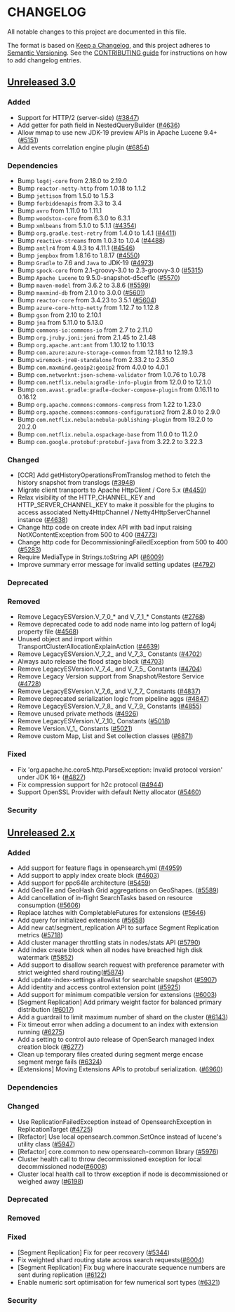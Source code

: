 # CHANGELOG
All notable changes to this project are documented in this file.

The format is based on [Keep a Changelog](https://keepachangelog.com/en/1.0.0/), and this project adheres to [Semantic Versioning](https://semver.org/spec/v2.0.0.html). See the [CONTRIBUTING guide](./CONTRIBUTING.md#Changelog) for instructions on how to add changelog entries.

## [Unreleased 3.0]
### Added
- Support for HTTP/2 (server-side) ([#3847](https://github.com/opensearch-project/OpenSearch/pull/3847))
- Add getter for path field in NestedQueryBuilder ([#4636](https://github.com/opensearch-project/OpenSearch/pull/4636))
- Allow mmap to use new JDK-19 preview APIs in Apache Lucene 9.4+ ([#5151](https://github.com/opensearch-project/OpenSearch/pull/5151))
- Add events correlation engine plugin ([#6854](https://github.com/opensearch-project/OpenSearch/issues/6854))

### Dependencies
- Bump `log4j-core` from 2.18.0 to 2.19.0
- Bump `reactor-netty-http` from 1.0.18 to 1.1.2
- Bump `jettison` from 1.5.0 to 1.5.3
- Bump `forbiddenapis` from 3.3 to 3.4
- Bump `avro` from 1.11.0 to 1.11.1
- Bump `woodstox-core` from 6.3.0 to 6.3.1
- Bump `xmlbeans` from 5.1.0 to 5.1.1 ([#4354](https://github.com/opensearch-project/OpenSearch/pull/4354))
- Bump `org.gradle.test-retry` from 1.4.0 to 1.4.1 ([#4411](https://github.com/opensearch-project/OpenSearch/pull/4411))
- Bump `reactive-streams` from 1.0.3 to 1.0.4 ([#4488](https://github.com/opensearch-project/OpenSearch/pull/4488))
- Bump `antlr4` from 4.9.3 to 4.11.1 ([#4546](https://github.com/opensearch-project/OpenSearch/pull/4546))
- Bump `jempbox` from 1.8.16 to 1.8.17 ([#4550](https://github.com/opensearch-project/OpenSearch/pull/4550))
- Bump  `Gradle` to 7.6 and `Java` to JDK-19 ([#4973](https://github.com/opensearch-project/OpenSearch/pull/4973))
- Bump `spock-core` from 2.1-groovy-3.0 to 2.3-groovy-3.0 ([#5315](https://github.com/opensearch-project/OpenSearch/pull/5315))
- Bump `Apache Lucene` to 9.5.0-snapshot-d5cef1c ([#5570](https://github.com/opensearch-project/OpenSearch/pull/5570))
- Bump `maven-model` from 3.6.2 to 3.8.6 ([#5599](https://github.com/opensearch-project/OpenSearch/pull/5599))
- Bump `maxmind-db` from 2.1.0 to 3.0.0 ([#5601](https://github.com/opensearch-project/OpenSearch/pull/5601))
- Bump `reactor-core` from 3.4.23 to 3.5.1 ([#5604](https://github.com/opensearch-project/OpenSearch/pull/5604))
- Bump `azure-core-http-netty` from 1.12.7 to 1.12.8
- Bump `gson` from 2.10 to 2.10.1
- Bump `jna` from 5.11.0 to 5.13.0
- Bump `commons-io:commons-io` from 2.7 to 2.11.0
- Bump `org.jruby.joni:joni` from 2.1.45 to 2.1.48
- Bump `org.apache.ant:ant` from 1.10.12 to 1.10.13
- Bump `com.azure:azure-storage-common` from 12.18.1 to 12.19.3
- Bump `wiremock-jre8-standalone` from 2.33.2 to 2.35.0
- Bump `com.maxmind.geoip2:geoip2` from 4.0.0 to 4.0.1
- Bump `com.networknt:json-schema-validator` from 1.0.76 to 1.0.78
- Bump `com.netflix.nebula:gradle-info-plugin` from 12.0.0 to 12.1.0
- Bump `com.avast.gradle:gradle-docker-compose-plugin` from 0.16.11 to 0.16.12
- Bump `org.apache.commons:commons-compress` from 1.22 to 1.23.0
- Bump `org.apache.commons:commons-configuration2` from 2.8.0 to 2.9.0
- Bump `com.netflix.nebula:nebula-publishing-plugin` from 19.2.0 to 20.2.0
- Bump `com.netflix.nebula.ospackage-base` from 11.0.0 to 11.2.0
- Bump `com.google.protobuf:protobuf-java` from 3.22.2 to 3.22.3

### Changed
- [CCR] Add getHistoryOperationsFromTranslog method to fetch the history snapshot from translogs ([#3948](https://github.com/opensearch-project/OpenSearch/pull/3948))
- Migrate client transports to Apache HttpClient / Core 5.x ([#4459](https://github.com/opensearch-project/OpenSearch/pull/4459))
- Relax visibility of the HTTP_CHANNEL_KEY and HTTP_SERVER_CHANNEL_KEY to make it possible for the plugins to access associated Netty4HttpChannel / Netty4HttpServerChannel instance ([#4638](https://github.com/opensearch-project/OpenSearch/pull/4638))
- Change http code on create index API with bad input raising NotXContentException from 500 to 400 ([#4773](https://github.com/opensearch-project/OpenSearch/pull/4773))
- Change http code for DecommissioningFailedException from 500 to 400 ([#5283](https://github.com/opensearch-project/OpenSearch/pull/5283))
- Require MediaType in Strings.toString API ([#6009](https://github.com/opensearch-project/OpenSearch/pull/6009))
- Improve summary error message for invalid setting updates ([#4792](https://github.com/opensearch-project/OpenSearch/pull/4792))

### Deprecated

### Removed
- Remove LegacyESVersion.V_7_0_* and V_7_1_* Constants ([#2768](https://github.com/opensearch-project/OpenSearch/pull/2768))
- Remove deprecated code to add node name into log pattern of log4j property file ([#4568](https://github.com/opensearch-project/OpenSearch/pull/4568))
- Unused object and import within TransportClusterAllocationExplainAction ([#4639](https://github.com/opensearch-project/OpenSearch/pull/4639))
- Remove LegacyESVersion.V_7_2_ and V_7_3_ Constants ([#4702](https://github.com/opensearch-project/OpenSearch/pull/4702))
- Always auto release the flood stage block ([#4703](https://github.com/opensearch-project/OpenSearch/pull/4703))
- Remove LegacyESVersion.V_7_4_ and V_7_5_ Constants ([#4704](https://github.com/opensearch-project/OpenSearch/pull/4704))
- Remove Legacy Version support from Snapshot/Restore Service ([#4728](https://github.com/opensearch-project/OpenSearch/pull/4728))
- Remove LegacyESVersion.V_7_6_ and V_7_7_ Constants ([#4837](https://github.com/opensearch-project/OpenSearch/pull/4837))
- Remove deprecated serialization logic from pipeline aggs ([#4847](https://github.com/opensearch-project/OpenSearch/pull/4847))
- Remove LegacyESVersion.V_7_8_ and V_7_9_ Constants ([#4855](https://github.com/opensearch-project/OpenSearch/pull/4855))
- Remove unused private methods ([#4926](https://github.com/opensearch-project/OpenSearch/pull/4926))
- Remove LegacyESVersion.V_7_10_ Constants ([#5018](https://github.com/opensearch-project/OpenSearch/pull/5018))
- Remove Version.V_1_ Constants ([#5021](https://github.com/opensearch-project/OpenSearch/pull/5021))
- Remove custom Map, List and Set collection classes ([#6871](https://github.com/opensearch-project/OpenSearch/pull/6871))

### Fixed
- Fix 'org.apache.hc.core5.http.ParseException: Invalid protocol version' under JDK 16+ ([#4827](https://github.com/opensearch-project/OpenSearch/pull/4827))
- Fix compression support for h2c protocol ([#4944](https://github.com/opensearch-project/OpenSearch/pull/4944))
- Support OpenSSL Provider with default Netty allocator ([#5460](https://github.com/opensearch-project/OpenSearch/pull/5460))

### Security

## [Unreleased 2.x]
### Added

- Add support for feature flags in opensearch.yml ([#4959](https://github.com/opensearch-project/OpenSearch/pull/4959))
- Add support to apply index create block ([#4603](https://github.com/opensearch-project/OpenSearch/issues/4603))
- Add support for ppc64le architecture ([#5459](https://github.com/opensearch-project/OpenSearch/pull/5459))
- Add GeoTile and GeoHash Grid aggregations on GeoShapes. ([#5589](https://github.com/opensearch-project/OpenSearch/pull/5589))
- Add cancellation of in-flight SearchTasks based on resource consumption ([#5606](https://github.com/opensearch-project/OpenSearch/pull/5605))
- Replace latches with CompletableFutures for extensions ([#5646](https://github.com/opensearch-project/OpenSearch/pull/5646))
- Add query for initialized extensions ([#5658](https://github.com/opensearch-project/OpenSearch/pull/5658))
- Add new cat/segment_replication API to surface Segment Replication metrics ([#5718](https://github.com/opensearch-project/OpenSearch/pull/5718))
- Add cluster manager throttling stats in nodes/stats API ([#5790](https://github.com/opensearch-project/OpenSearch/pull/5790))
- Add index create block when all nodes have breached high disk watermark ([#5852](https://github.com/opensearch-project/OpenSearch/pull/5852))
- Add support to disallow search request with preference parameter with strict weighted shard routing([#5874](https://github.com/opensearch-project/OpenSearch/pull/5874))
- Add update-index-settings allowlist for searchable snapshot ([#5907](https://github.com/opensearch-project/OpenSearch/pull/5907))
- Add identity and access control extension point ([#5925](https://github.com/opensearch-project/OpenSearch/pull/5925))
- Add support for minimum compatible version for extensions ([#6003](https://github.com/opensearch-project/OpenSearch/pull/6003))
- [Segment Replication] Add primary weight factor for balanced primary distribution ([#6017](https://github.com/opensearch-project/OpenSearch/pull/6017))
- Add a guardrail to limit maximum number of shard on the cluster ([#6143](https://github.com/opensearch-project/OpenSearch/pull/6143))
- Fix timeout error when adding a document to an index with extension running ([#6275](https://github.com/opensearch-project/OpenSearch/pull/6275))
- Add a setting to control auto release of OpenSearch managed index creation block ([#6277](https://github.com/opensearch-project/OpenSearch/pull/6277))
- Clean up temporary files created during segment merge encase segment merge fails ([#6324](https://github.com/opensearch-project/OpenSearch/pull/6324))
- [Extensions] Moving Extensions APIs to protobuf serialization. ([#6960](https://github.com/opensearch-project/OpenSearch/pull/6960))

### Dependencies

### Changed
- Use ReplicationFailedException instead of OpensearchException in ReplicationTarget ([#4725](https://github.com/opensearch-project/OpenSearch/pull/4725))
- [Refactor] Use local opensearch.common.SetOnce instead of lucene's utility class ([#5947](https://github.com/opensearch-project/OpenSearch/pull/5947))
- [Refactor] core.common to new opensearch-common library ([#5976](https://github.com/opensearch-project/OpenSearch/pull/5976))
- Cluster health call to throw decommissioned exception for local decommissioned node([#6008](https://github.com/opensearch-project/OpenSearch/pull/6008))
- Cluster local health call to throw exception if node is decommissioned or weighed away ([#6198](https://github.com/opensearch-project/OpenSearch/pull/6198))


### Deprecated

### Removed

### Fixed
- [Segment Replication] Fix for peer recovery ([#5344](https://github.com/opensearch-project/OpenSearch/pull/5344))
- Fix weighted shard routing state across search requests([#6004](https://github.com/opensearch-project/OpenSearch/pull/6004))
- [Segment Replication] Fix bug where inaccurate sequence numbers are sent during replication ([#6122](https://github.com/opensearch-project/OpenSearch/pull/6122))
- Enable numeric sort optimisation for few numerical sort types ([#6321](https://github.com/opensearch-project/OpenSearch/pull/6321))

### Security

[Unreleased 3.0]: https://github.com/opensearch-project/OpenSearch/compare/2.x...HEAD
[Unreleased 2.x]: https://github.com/opensearch-project/OpenSearch/compare/2.5...2.x
